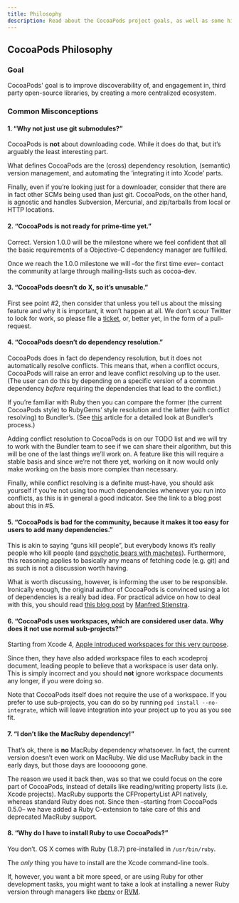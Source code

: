 ```yaml
---
title: Philosophy
description: Read about the CocoaPods project goals, as well as some history on how we got started
---
```


## CocoaPods Philosophy

### Goal

CocoaPods' goal is to improve discoverability of, and engagement in, third party
open-source libraries, by creating a more centralized ecosystem.

### Common Misconceptions

#### 1. “Why not just use git submodules?”

CocoaPods is **not** about downloading code. While it does do that, but it’s arguably the least interesting part.

What defines CocoaPods are the (cross) dependency resolution, (semantic) version management, and automating the ‘integrating it into Xcode’ parts.

Finally, even if you’re looking just for a downloader, consider that there are in fact other SCMs being used than just git. CocoaPods, on the other hand, is agnostic and handles Subversion, Mercurial, and zip/tarballs from local or HTTP locations.


#### 2. “CocoaPods is not ready for prime-time yet.”

Correct. Version 1.0.0 will be the milestone where we feel confident that all the basic requirements of a Objective-C dependency manager are fulfilled.

Once we reach the 1.0.0 milestone we will –for the first time ever– contact the community at large through mailing-lists such as cocoa-dev.


#### 3. “CocoaPods doesn’t do X, so it’s unusable.”

First see point #2, then consider that unless you tell us about the missing feature and why it is important, it won’t happen at all. We don’t scour Twitter to look for work, so please file a [ticket](https://github.com/CocoaPods/CocoaPods/issues/new), or, better yet, in the form of a pull-request.


#### 4. “CocoaPods doesn’t do dependency resolution.”

CocoaPods does in fact do dependency resolution, but it does not automatically resolve conflicts. This means that, when a conflict occurs, CocoaPods will raise an error and leave conflict resolving up to the user. (The user can do this by depending on a specific version of a common dependency _before_ requiring the dependencies that lead to the conflict.)

If you’re familiar with Ruby then you can compare the former (the current CocoaPods style) to RubyGems’ style resolution and the latter (with conflict resolving) to Bundler’s. (See [this](http://patshaughnessy.net/2011/9/24/how-does-bundler-bundle) article for a detailed look at Bundler’s process.)

Adding conflict resolution to CocoaPods is on our TODO list and we will try to work with the Bundler team to see if we can share their algorithm, but this will be one of the last things we’ll work on. A feature like this will require a stable basis and since we’re not there yet, working on it now would only make working on the basis more complex than necessary.

Finally, while conflict resolving is a definite must-have, you should ask yourself if you’re not using too much dependencies whenever you run into conflicts, as this is in general a good indicator. See the link to a blog post about this in #5.


#### 5. “CocoaPods is bad for the community, because it makes it too easy for users to add many dependencies.”

This is akin to saying “guns kill people”, but everybody knows it’s really people who kill people (and [psychotic bears with machetes](http://www.sebastienmillon.com/Machete-Bear-Art-Print-15-00)). Furthermore, this reasoning applies to basically any means of fetching code (e.g. git) and as such is not a discussion worth having.

What _is_ worth discussing, however, is informing the user to be responsible. Ironically enough, the original author of CocoaPods is convinced using a lot of dependencies is a really bad idea. For practical advice on how to deal with this, you should read [this blog post](http://www.fngtps.com/2013/a-quick-note-on-minimal-dependencies-in-ruby-on-rails/) by [Manfred Stienstra](http://twitter.com/manfreds).


#### 6. “CocoaPods uses workspaces, which are considered user data. Why does it not use normal sub-projects?”

Starting from Xcode 4, [Apple introduced workspaces for this very purpose](http://developer.apple.com/library/ios/#featuredarticles/XcodeConcepts/Concept-Workspace.html).

Since then, they have also added workspace files to each xcodeproj document, leading people to believe that a workspace is user data only. This is simply incorrect and you should **not** ignore workspace documents any longer, if you were doing so.

Note that CocoaPods itself does not require the use of a workspace. If you prefer to use sub-projects, you can do so by running `pod install --no-integrate`, which will leave integration into your project up to you as you see fit.



#### 7. “I don’t like the MacRuby dependency!”

That’s ok, there is **no** MacRuby dependency whatsoever. In fact, the current version doesn’t even work on MacRuby. We did use MacRuby back in the early days, but those days are loooooong gone.

The reason we used it back then, was so that we could focus on the core part of CocoaPods, instead of details like reading/writing property lists (i.e. Xcode projects). MacRuby supports the CFPropertyList API natively, whereas standard Ruby does not. Since then –starting from CocoaPods 0.5.0– we have added a Ruby C-extension to take care of this and deprecated MacRuby support.



#### 8. “Why do I have to install Ruby to use CocoaPods?”

You don’t. OS X comes with Ruby (1.8.7) pre-installed in `/usr/bin/ruby`.

The _only_ thing you have to install are the Xcode command-line tools.

If, however, you want a bit more speed, or are using Ruby for other development tasks, you might want to take a look at installing a newer Ruby version through managers like [rbenv](https://github.com/sstephenson/rbenv) or [RVM](https://rvm.io).
